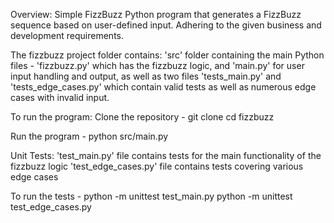 Overview:
Simple FizzBuzz Python program that generates a FizzBuzz sequence based on user-defined input.
Adhering to the given business and development requirements.

The fizzbuzz project folder contains:
'src' folder containing the main Python files -
'fizzbuzz.py' which has the fizzbuzz logic, and 'main.py' for user input handling and output, 
as well as two files 'tests_main.py' and 'tests_edge_cases.py' 
which contain valid tests as well as numerous edge cases with invalid input.

To run the program:
Clone the repository -
git clone <repository-url>
cd fizzbuzz

Run the program -
python src/main.py


Unit Tests:
'test_main.py' file contains tests for the main functionality of the fizzbuzz logic
'test_edge_cases.py' file contains tests covering various edge cases

To run the tests -
python -m unittest test_main.py
python -m unittest test_edge_cases.py
